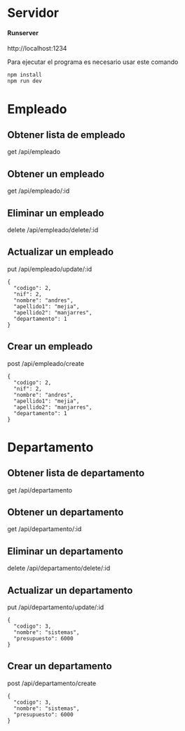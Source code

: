 # Servidor

#### Runserver
http://localhost:1234

Para ejecutar el programa es necesario usar este comando
```
npm install
npm run dev

```


# Empleado
## Obtener lista de empleado
get /api/empleado

## Obtener un empleado
get /api/empleado/:id

## Eliminar un empleado
delete /api/empleado/delete/:id

## Actualizar un empleado
put /api/empleado/update/:id 
```
{
  "codigo": 2,
  "nif": 2,
  "nombre": "andres",
  "apellido1": "mejia",
  "apellido2": "manjarres",
  "departamento": 1
}

```

## Crear un empleado
post /api/empleado/create
```
{
  "codigo": 2,
  "nif": 2,
  "nombre": "andres",
  "apellido1": "mejia",
  "apellido2": "manjarres",
  "departamento": 1
}
```

# Departamento

## Obtener lista de departamento
get /api/departamento

## Obtener un departamento
get /api/departamento/:id 

## Eliminar un departamento
delete /api/departamento/delete/:id 

## Actualizar un departamento
put /api/departamento/update/:id
```
{
  "codigo": 3,
  "nombre": "sistemas",
  "presupuesto": 6000
}

```

## Crear un departamento
post /api/departamento/create

```
{
  "codigo": 3,
  "nombre": "sistemas",
  "presupuesto": 6000
}

```


